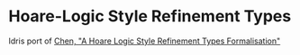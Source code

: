 # Hoare-Logic Style Refinement Types

Idris port of [Chen, "A Hoare Logic Style Refinement Types Formalisation"](https://github.com/zilinc/ref-hoare/)